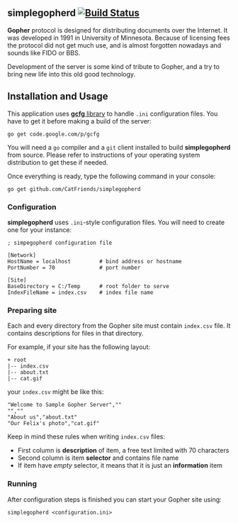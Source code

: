 ## simplegopherd [![Build Status](https://travis-ci.org/CatFriends/simplegopherd.svg?branch=master)](https://travis-ci.org/CatFriends/simplegopherd)

**Gopher** protocol is designed for distributing documents over the Internet. It was developed in 1991 in University of Minnesota. Because of licensing fees the protocol did not get much use, and is almost forgotten nowadays and sounds like FIDO or BBS.

Development of the server is some kind of tribute to Gopher, and a try to bring new life into this old good technology.

## Installation and Usage
This application uses [**gcfg** library][1] to handle `.ini` configuration files. You have to get it before making a build of the server:

```
go get code.google.com/p/gcfg
```

You will need a `go` compiler and a `git` client installed to build **simplegopherd** from source. Please refer to instructions of your operating system distribution to get these if needed.

Once everything is ready, type the following command in your console:

```
go get github.com/CatFriends/simplegopherd
```

### Configuration

**simplegopherd** uses `.ini`-style configuration files. You will need to create one for your instance:

```
; simpegopherd configuration file

[Network]
HostName = localhost         # bind address or hostname
PortNumber = 70              # port number

[Site]
BaseDirectory = C:/Temp      # root folder to serve
IndexFileName = index.csv    # index file name
```

### Preparing site

Each and every directory from the Gopher site must contain `index.csv` file. It contains descriptions for files in that directory.

For example, if your site has the following layout:

```
+ root
|-- index.csv
|-- about.txt
|-- cat.gif
```

your `index.csv` might be like this:

```
"Welcome to Sample Gopher Server",""
"",""
"About us","about.txt"
"Our Felix's photo","cat.gif"
```

Keep in mind these rules when writing `index.csv` files:

  - First column is **description** of item, a free text limited with 70 characters
  - Second column is item **selector** and contains file name
  - If item have *empty* selector, it means that it is just an **information** item

### Running

After configuration steps is finished you can start your Gopher site using:

```
simplegopherd <configuration.ini>
```

  [1]: https://code.google.com/p/gcfg/